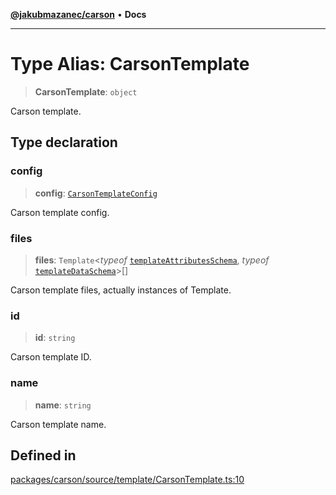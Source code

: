 [**@jakubmazanec/carson**](../README.md) • **Docs**

---

# Type Alias: CarsonTemplate

> **CarsonTemplate**: `object`

Carson template.

## Type declaration

### config

> **config**: [`CarsonTemplateConfig`](CarsonTemplateConfig.md)

Carson template config.

### files

> **files**: `Template`\<_typeof_
> [`templateAttributesSchema`](../variables/templateAttributesSchema.md), _typeof_
> [`templateDataSchema`](../variables/templateDataSchema.md)\>[]

Carson template files, actually instances of Template.

### id

> **id**: `string`

Carson template ID.

### name

> **name**: `string`

Carson template name.

## Defined in

[packages/carson/source/template/CarsonTemplate.ts:10](https://github.com/jakubmazanec/tools/blob/d628f137f5fc7b1bea261e1e59d468d8339ed884/packages/carson/source/template/CarsonTemplate.ts#L10)
